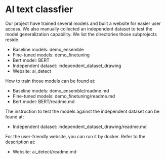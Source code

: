 # AI text classfier

Our project have trained several models and built a website for easier user access. We also manually collected an independent dataset to test the model generalization capability. We list the directories those subprojects reside.

- Baseline models: demo_ensemble
- Fine-tuned models: demo_finetuning
- Bert model: BERT
- Independent dataset: independent_dataset_drawing
- Website: ai_detect

How to train those models can be found at:

- Baseline models: demo_ensemble/readme.md
- Fine-tuned models: demo_finetuning/readme.md
- Bert model: BERT/readme.md

The instruction to test the models against the independent dataset can be found at:

- Independent dataset: independent_dataset_drawing/readme.md

For the user-friendly website, you can run it by docker. Refer to the description at:

- Website: ai_detect/readme.md


